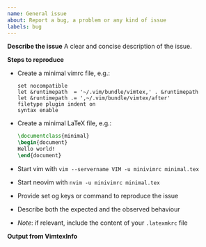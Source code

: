 ```yaml
---
name: General issue
about: Report a bug, a problem or any kind of issue
labels: bug
---
```


<!-- Tips for debugging and issue reporting
- Make sure to search for a solution in old issues before posting a new one
- Run `:chechhealth` (if available, e.g. on neovim)
- Inspect output of `:VimtexCompileOutput`
- When submitting errors, use `export LANGUAGE=en` to generate the english version
- Formatting guide: https://guides.github.com/features/mastering-markdown/
-->

**Describe the issue**
A clear and concise description of the issue.

**Steps to reproduce**

- Create a minimal vimrc file, e.g.:

  ```vim
  set nocompatible
  let &runtimepath  = '~/.vim/bundle/vimtex,' . &runtimepath
  let &runtimepath .= ',~/.vim/bundle/vimtex/after'
  filetype plugin indent on
  syntax enable
  ```

- Create a minimal LaTeX file, e.g.:

  ```tex
  \documentclass{minimal}
  \begin{document}
  Hello world!
  \end{document}
  ```

- Start vim with `vim --servername VIM -u minivimrc minimal.tex`

- Start neovim with `nvim -u minivimrc minimal.tex`

- Provide set og keys or command to reproduce the issue

- Describe both the expected and the observed behaviour

- *Note*: if relevant, include the content of your `.latexmkrc` file

**Output from VimtexInfo**
<!-- Run `:VimtexInfo` and paste the content here -->

